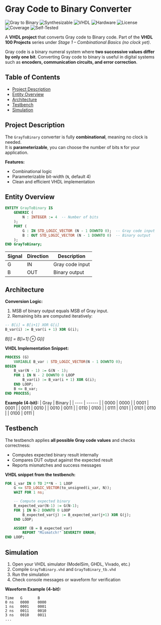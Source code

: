 # Gray Code to Binary Converter

![Gray to Binary](https://img.shields.io/badge/Status-Completed-brightgreen)
![Synthesizable](https://img.shields.io/badge/Synthesizable-Yes-brightgreen)
![VHDL](https://img.shields.io/badge/Language-VHDL-blue)
![Hardware](https://img.shields.io/badge/Technology-Hardware-blue)
![License](https://img.shields.io/badge/License-MIT-green)
![Coverage](https://img.shields.io/badge/Coverage-100%25-brightgreen)
![Self-Tested](https://img.shields.io/badge/Testbench%20Self%20Checking-Yes-red)

A **VHDL project** that converts Gray code to Binary code. Part of the **VHDL 100 Projects** series under *Stage 1 – Combinational Basics (no clock yet)*.

Gray code is a binary numeral system where **two successive values differ by only one bit**. Converting Gray code to binary is useful in digital systems such as **encoders, communication circuits, and error correction**.



## Table of Contents
- [Project Description](#project-description)  
- [Entity Overview](#entity-overview)  
- [Architecture](#architecture)  
- [Testbench](#testbench)  
- [Simulation](#simulation)   



## Project Description

The `GrayToBinary` converter is fully **combinational**, meaning no clock is needed.  
It is **parameterizable**, you can choose the number of bits `N` for your application.  

**Features:**  
- Combinational logic  
- Parameterizable bit-width (`N`, default 4)  
- Clean and efficient VHDL implementation  


## Entity Overview

```vhdl
ENTITY GrayToBinary IS
    GENERIC (
        N : INTEGER := 4  -- Number of bits
    );
    PORT (
        G : IN STD_LOGIC_VECTOR (N - 1 DOWNTO 0);  -- Gray code input
        B : OUT STD_LOGIC_VECTOR (N - 1 DOWNTO 0)  -- Binary output
    );
END GrayToBinary;
```

| Signal | Direction | Description     |
| ------ | --------- | --------------- |
| G      | IN        | Gray code input |
| B      | OUT       | Binary output   |


## Architecture

**Conversion Logic:**

1. MSB of binary output equals MSB of Gray input.  
2. Remaining bits are computed iteratively:

```vhdl
-- B[i] = B[i+1] XOR G[i]
B_var(i) := B_var(i + 1) XOR G(i);
```

*B[i] = B[i+1] ⊕ G[i]*  <!-- italic -->

**VHDL Implementation Snippet:**
```vhdl
PROCESS (G)
    VARIABLE B_var : STD_LOGIC_VECTOR(N - 1 DOWNTO 0);
BEGIN
    B_var(N - 1) := G(N - 1);
    FOR i IN N - 2 DOWNTO 0 LOOP
        B_var(i) := B_var(i + 1) XOR G(i);
    END LOOP;
    B <= B_var;
END PROCESS;
```

**Example (4-bit):**
| Gray | Binary |
| ---- | ------ |
| 0000 | 0000   |
| 0001 | 0001   |
| 0011 | 0010   |
| 0010 | 0011   |
| 0110 | 0100   |
| 0111 | 0101   |
| 0101 | 0110   |
| 0100 | 0111   |

## Testbench

The testbench applies **all possible Gray code values** and checks correctness:

- Computes expected binary result internally
- Compares DUT output against the expected result
- Reports mismatches and success messages

**VHDL snippet from the testbench:**

```vhdl
FOR i_var IN 0 TO 2**N - 1 LOOP
    G <= STD_LOGIC_VECTOR(to_unsigned(i_var, N));
    WAIT FOR 1 ns;

    -- Compute expected binary
    B_expected_var(N-1) := G(N-1);
    FOR j IN N-2 DOWNTO 0 LOOP
        B_expected_var(j) := B_expected_var(j+1) XOR G(j);
    END LOOP;

    ASSERT (B = B_expected_var)
        REPORT "Mismatch!" SEVERITY ERROR;
END LOOP;
```

## Simulation

1. Open your VHDL simulator (ModelSim, GHDL, Vivado, etc.)
2. Compile `GrayToBinary.vhd` and `GrayToBinary_tb.vhd`
3. Run the simulation
4. Check console messages or waveform for verification

**Waveform Example (4-bit):**

```text
Time   G       B
0 ns   0000    0000
1 ns   0001    0001
2 ns   0011    0010
3 ns   0010    0011
...

